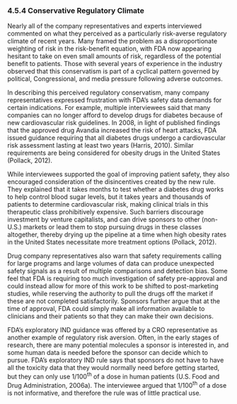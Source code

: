 ### 4.5.4 Conservative Regulatory Climate

Nearly all of the company representatives and experts interviewed commented on what they perceived as a particularly risk-averse regulatory climate of recent years. Many framed the problem as a disproportionate weighting of risk in the risk-benefit equation, with FDA now appearing hesitant to take on even small amounts of risk, regardless of the potential benefit to patients. Those with several years of experience in the industry observed that this conservatism is part of a cyclical pattern governed by political, Congressional, and media pressure following adverse outcomes.

In describing this perceived regulatory conservatism, many company representatives expressed frustration with FDA’s safety data demands for certain indications. For example, multiple interviewees said that many companies can no longer afford to develop drugs for diabetes because of new cardiovascular risk guidelines. In 2008, in light of published findings that the approved drug Avandia increased the risk of heart attacks, FDA issued guidance requiring that all diabetes drugs undergo a cardiovascular risk assessment lasting at least two years (Harris, 2010). Similar requirements are being considered for obesity drugs in the United States (Pollack, 2012).

While interviewees supported the goal of improving patient safety, they also encouraged consideration of the disincentives created by the new rule. They explained that it takes months to test whether a diabetes drug works to help control blood sugar levels, but it takes years and thousands of patients to determine cardiovascular risk, making clinical trials in this therapeutic class prohibitively expensive. Such barriers discourage investment by venture capitalists, and can drive sponsors to other (non-U.S.) markets or lead them to stop pursuing drugs in these classes altogether, thereby drying up the pipeline at a time when high obesity rates in the United States necessitate more treatment options (Pollack, 2012).

Drug company representatives also warn that safety requirements calling for large programs and large volumes of data can produce unexpected safety signals as a result of multiple comparisons and detection bias. Some feel that FDA is requiring too much investigation of safety pre-approval and could instead allow for more of this work to be shifted to post-marketing studies, while reserving the authority to pull the drugs off the market if these are not completed satisfactorily. Sponsors further argue that at the time of approval, FDA could simply make all information available to clinicians and their patients so that they can make their own decisions.

FDA’s exploratory IND guidance was offered by a CRO representative as another example of regulatory risk aversion. Often, in the early stages of research, there are many potential molecules a sponsor is interested in, and some human data is needed before the sponsor can decide which to pursue. FDA’s exploratory IND rule says that sponsors do not have to have all the toxicity data that they would normally need before getting started, but they can only use 1/100<sup>th</sup> of a dose in human patients (U.S. Food and Drug Administration, 2006a). The interviewee argued that 1/100<sup>th</sup> of a dose is not informative, and therefore the rule was of little practical use.

#
